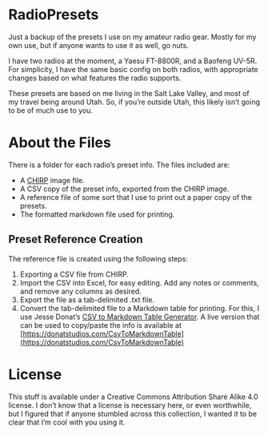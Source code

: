 # RadioPresets
Just a backup of the presets I use on my amateur radio gear. Mostly for my own use, but if anyone wants to use it as well, go nuts.

I have two radios at the moment, a Yaesu FT-8800R, and a Baofeng UV-5R. For simplicity, I have the same basic config on both radios, with appropriate changes based on what features the radio supports.

These presets are based on me living in the Salt Lake Valley, and most of my travel being around Utah. So, if you’re outside Utah, this likely isn’t going to be of much use to you.

# About the Files
There is a folder for each radio’s preset info. The files included are:

* A [CHIRP](http://chirp.danplanet.com/) image file.
* A CSV copy of the preset info, exported from the CHIRP image.
* A reference file of some sort that I use to print out a paper copy of the presets.
* The formatted markdown file used for printing.

## Preset Reference Creation
The reference file is created using the following steps:

1. Exporting a CSV file from CHIRP.
2. Import the CSV into Excel, for easy editing. Add any notes or comments, and remove any columns as desired.
3. Export the file as a tab-delimited .txt file.
4. Convert the tab-delimited file to a Markdown table for printing. For this, I use Jesse Donat’s [CSV to Markdown Table Generator](https://github.com/donatj/CsvToMarkdownTable). A live version that can be used to copy/paste the info is available at [https://donatstudios.com/CsvToMarkdownTable](https://donatstudios.com/CsvToMarkdownTable)


# License
This stuff is available under a Creative Commons Attribution Share Alike 4.0 license. I don’t know that a license is necessary here, or even worthwhile, but I figured that if anyone stumbled across this collection, I wanted it to be clear that I’m cool with you using it.